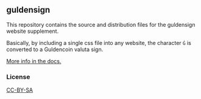
## guldensign

This repository contains the source and distribution files for the guldensign website supplement.

Basically, by including a single css file into any website, the character `Ġ` is converted to a Guldencoin valuta sign.

[More info in the docs.](https://docs.guldencoin.com/guldensign)

### License
[CC-BY-SA](http://creativecommons.org/licenses/by-sa/4.0/)